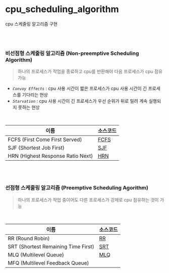 # cpu_scheduling_algorithm

cpu 스케줄링 알고리즘 구현

<br><br>

### 비선점형 스케줄링 알고리즘 (Non-preemptive Scheduling Algorithm)
> 하나의 프로세스가 작업을 종료하고 cpu를 반환해야 다음 프로세스가 cpu 점유 가능
- *`Convoy Effects`* : cpu 사용 시간이 짧은 프로세스가 cpu 사용 시간이 긴 프로세스를 기다리는 현상
- *`Starvation`* : cpu 사용 시간이 긴 프로세스가 우선 순위가 뒤로 밀려 계속 실행되지 못하는 현상

<br>

| 이름 | 소스코드 |
|---|---|
| FCFS (First Come First Served) | [FCFS](./nonpreemptive/FCFS.cc) |
| SJF (Shortest Job First) | [SJF](./nonpreemptive/SJF.cc) |
| HRN (Highest Response Ratio Next) | [HRN](./nonpreemptive/HRN.cc) |

<br><br>

### 선점형 스케줄링 알고리즘 (Preemptive Scheduling Agorithm)
> 하나의 프로세스가 작업 중이어도 다른 프로세스가 강제로 cpu 점유하는 것이 가능

<br>

| 이름 | 소스코드 |
|---|---|
| RR (Round Robin) | [RR](./preemptive/RR.cc) |
| SRT (Shortest Remaining Time First) | [SRT](./preemptive/SRT.cc) |
| MLQ (Multilevel Queue) | [MLQ](./preemptive/MLQ.cc) |
| MFQ (Multilevel Feedback Queue) | |
